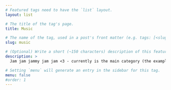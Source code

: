 ```yaml
---
# Featured tags need to have the `list` layout.
layout: list

# The title of the tag's page.
title: Music

# The name of the tag, used in a post's front matter (e.g. tags: [<slug>]).
slug: music

# (Optional) Write a short (~150 characters) description of this featured tag.
description: >
  Jam jam jammy jam jam <3 - currently is the main category (the example posts will all show from this category currently)

# Setting `menu` will generate an entry in the sidebar for this tag.
menu: false
#order: 1
---
```


<!--

So this is where you should write a little explainy thingy

-->
